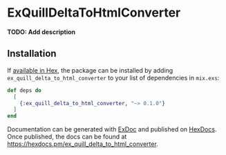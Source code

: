 # ExQuillDeltaToHtmlConverter

**TODO: Add description**

## Installation

If [available in Hex](https://hex.pm/docs/publish), the package can be installed
by adding `ex_quill_delta_to_html_converter` to your list of dependencies in `mix.exs`:

```elixir
def deps do
  [
    {:ex_quill_delta_to_html_converter, "~> 0.1.0"}
  ]
end
```

Documentation can be generated with [ExDoc](https://github.com/elixir-lang/ex_doc)
and published on [HexDocs](https://hexdocs.pm). Once published, the docs can
be found at <https://hexdocs.pm/ex_quill_delta_to_html_converter>.

